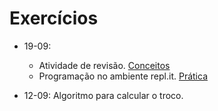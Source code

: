 # Exercícios



+ 19-09: 
   - Atividade de revisão. [Conceitos](exercicios/exercicio03-conceitos.md)
   - Programação no ambiente repl.it. [Prática](exercicios/exercicio04-ambientes.md)
 
+ 12-09: Algoritmo para calcular o troco.


